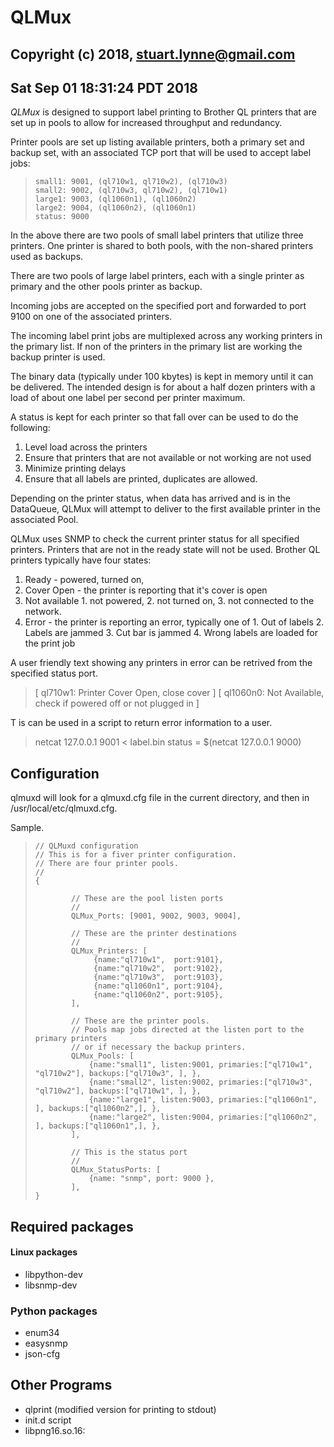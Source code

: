 # QLMux
## Copyright (c) 2018, stuart.lynne@gmail.com
## Sat Sep 01 18:31:24 PDT 2018 

*QLMux* is designed to support label printing to Brother QL printers that are set up in pools to allow for increased throughput 
and redundancy.

Printer pools are set up listing available printers, both a primary set and backup set, with an associated TCP port that will 
be used to accept label jobs:
>
>     small1: 9001, (ql710w1, ql710w2), (ql710w3)
>     small2: 9002, (ql710w3, ql710w2), (ql710w1)
>     large1: 9003, (ql1060n1), (ql1060n2)
>     large2: 9004, (ql1060n2), (ql1060n1)
>     status: 9000
>
In the above there are two pools of small label printers that utilize three printers. One printer is shared to both pools, with the non-shared printers used as backups.  
  
There are two pools of large label printers, each with a single printer as primary and the other pools printer as backup.

Incoming jobs are accepted on the specified port and forwarded to port 9100 on one of the associated printers.

The incoming label print jobs are multiplexed across any working printers in the primary list. If non of the printers in the primary list are working the backup printer is used.

The binary data (typically under 100 kbytes) is kept in memory until it can be delivered. The intended
design is for about a half dozen printers with a load of about one label per second per printer maximum.

A status is kept for each printer so that fall over can be used to do the following:

  1. Level load across the printers
  2. Ensure that printers that are not available or not working are not used
  3. Minimize printing delays
  4. Ensure that all labels are printed, duplicates are allowed.

Depending on the printer status, when data has arrived and is in the DataQueue, QLMux will attempt
to deliver to the first available printer in the associated Pool. 

QLMux uses SNMP to check the current printer status for all specified printers. Printers that are
not in the ready state will not be used. Brother QL printers typically have four states:

  1. Ready - powered, turned on, 
  2. Cover Open - the printer is reporting that it's cover is open
  3. Not available 
    1. not powered, 
    2. not turned on, 
    3. not connected to the network.
  4. Error - the printer is reporting an error, typically one of
    1. Out of labels
    2. Labels are jammed
    3. Cut bar is jammed
    4. Wrong labels are loaded for the print job



A user friendly text showing any printers in error can be retrived from the specified status port. 

>    [ ql710w1: Printer Cover Open, close cover ]
>    [ ql1060n0: Not Available, check if powered off or not plugged in ]


T    is can be used in a script to return error information to a user.

> netcat 127.0.0.1 9001 < label.bin
> status = $(netcat 127.0.0.1 9000)

## Configuration

qlmuxd will look for a qlmuxd.cfg file in the current directory, and then in
/usr/local/etc/qlmuxd.cfg.

Sample.
>
>     // QLMuxd configuration
>     // This is for a fiver printer configuration.
>     // There are four printer pools.
>     //
>     {
>     
>             // These are the pool listen ports
>             //
>             QLMux_Ports: [9001, 9002, 9003, 9004],
>     
>             // These are the printer destinations
>             //
>             QLMux_Printers: [
>                  {name:"ql710w1",  port:9101},
>                  {name:"ql710w2",  port:9102},
>                  {name:"ql710w3",  port:9103},
>                  {name:"ql1060n1", port:9104},
>                  {name:"ql1060n2", port:9105},
>             ],
>     
>             // These are the printer pools.
>             // Pools map jobs directed at the listen port to the primary printers 
>             // or if necessary the backup printers.
>             QLMux_Pools: [
>                 {name:"small1", listen:9001, primaries:["ql710w1", "ql710w2"], backups:["ql710w3", ], },
>                 {name:"small2", listen:9002, primaries:["ql710w3", "ql710w2"], backups:["ql710w1", ], },
>                 {name:"large1", listen:9003, primaries:["ql1060n1",         ], backups:["ql1060n2",], },
>                 {name:"large2", listen:9004, primaries:["ql1060n2",         ], backups:["ql1060n1",], },
>             ],
>     
>             // This is the status port
>             //
>             QLMux_StatusPorts: [
>                 {name: "snmp", port: 9000 },
>             ],
>     }
>



## Required packages

#### Linux packages
  - libpython-dev
  - libsnmp-dev

### Python packages
  - enum34
  - easysnmp
  - json-cfg  

## Other Programs

  - qlprint (modified version for printing to stdout)
  - init.d script
  - libpng16.so.16:


